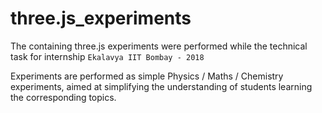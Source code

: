 # three.js_experiments
The containing three.js experiments were performed while the technical task for internship `Ekalavya IIT Bombay - 2018`

Experiments are performed as simple Physics / Maths / Chemistry experiments, aimed at simplifying the understanding of students learning the corresponding topics.
